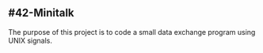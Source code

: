 #42-Minitalk
---
The purpose of this project is to code a small data exchange program
using UNIX signals.